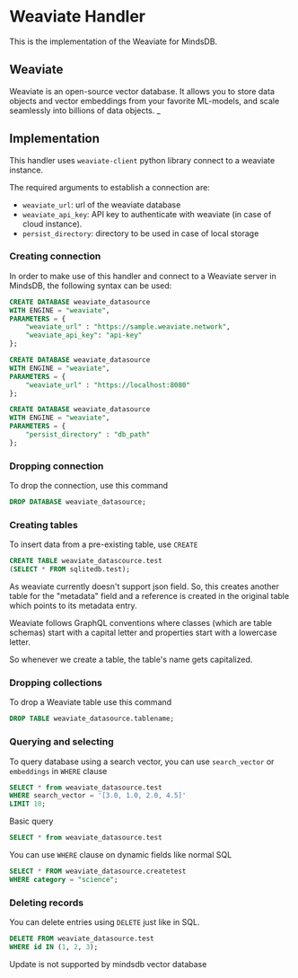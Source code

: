 # Weaviate Handler

This is the implementation of the Weaviate for MindsDB.

## Weaviate

Weaviate is an open-source vector database. It allows you to store data objects and vector embeddings from your favorite ML-models, and scale seamlessly into billions of data objects.
_
## Implementation

This handler uses `weaviate-client` python library connect to a weaviate instance.

The required arguments to establish a connection are:

* `weaviate_url`: url of the weaviate database
* `weaviate_api_key`: API key to authenticate with weaviate (in case of cloud instance).
* `persist_directory`: directory to be used in case of local storage


### Creating connection

In order to make use of this handler and connect to a Weaviate server in MindsDB, the following syntax can be used:

```sql
CREATE DATABASE weaviate_datasource
WITH ENGINE = "weaviate",
PARAMETERS = {
    "weaviate_url" : "https://sample.weaviate.network",
    "weaviate_api_key": "api-key"
};
```

```sql
CREATE DATABASE weaviate_datasource
WITH ENGINE = "weaviate",
PARAMETERS = {
    "weaviate_url" : "https://localhost:8080"
};
```

```sql
CREATE DATABASE weaviate_datasource
WITH ENGINE = "weaviate",
PARAMETERS = {
    "persist_directory" : "db_path"
};
```

### Dropping connection

To drop the connection, use this command

```sql
DROP DATABASE weaviate_datasource;
```

### Creating tables

To insert data from a pre-existing table, use `CREATE`

```sql
CREATE TABLE weaviate_datascource.test
(SELECT * FROM sqlitedb.test);
```
As weaviate currently doesn't support json field. 
So, this creates another table for the "metadata" field and a reference is created in the original table which points to
its metadata entry.

Weaviate follows GraphQL conventions where classes (which are table schemas) start with a capital letter and 
properties start with a lowercase letter.

So whenever we create a table, the table's name gets capitalized.

### Dropping collections

To drop a Weaviate table use this command

```sql
DROP TABLE weaviate_datasource.tablename;
```

### Querying and selecting

To query database using a search vector, you can use `search_vector` or `embeddings` in `WHERE` clause

```sql
SELECT * from weaviate_datasource.test
WHERE search_vector = '[3.0, 1.0, 2.0, 4.5]'
LIMIT 10;
```

Basic query 

```sql
SELECT * from weaviate_datasource.test
```

You can use `WHERE` clause on dynamic fields like normal SQL

```sql
SELECT * FROM weaviate_datasource.createtest
WHERE category = "science";
```

### Deleting records

You can delete entries using `DELETE` just like in SQL.


```sql
DELETE FROM weaviate_datasource.test
WHERE id IN (1, 2, 3);
```

Update is not supported by mindsdb vector database
